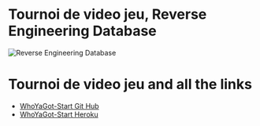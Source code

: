 
# Tournoi de video jeu, Reverse Engineering Database
![Reverse Engineering Database]() 

# Tournoi de video jeu and all the links
* [WhoYaGot-Start  Git Hub](https://github.com/MiguelJerome/WhoYaGot-Start-)
* [WhoYaGot-Start Heroku](https://intense-mesa-27043.herokuapp.com/)
